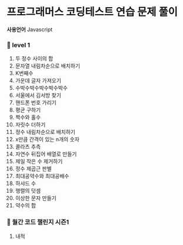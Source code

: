# 프로그래머스 코딩테스트 연습 문제 풀이

**사용언어** Javascript

### 🧩 level 1
1. 두 정수 사이의 합
2. 문자열 내림차순으로 배치하기
3. K번째수
4. 가운데 글자 가져오기
5. 수박수박수박수박수박수
6. 서울에서 김서방 찾기
7. 핸드폰 번호 가리기
8. 평균 구하기
9. 짝수와 홀수
10. 자릿수 더하기
11. 정수 내림차순으로 배치하기
12. x만큼 간격이 있는 n개의 숫자
13. 콜라츠 추측
14. 자연수 뒤집어 배열로 만들기
15. 제일 작은 수 제거하기
16. 정수 제곱근 판별
17. 최대공약수와 최대공배수
18. 하샤드 수
19. 행렬의 덧셈
20. 이상한 문자 만들기
21. 약수의 합

### 🧩 월간 코드 챌린지 시즌1
1. 내적
